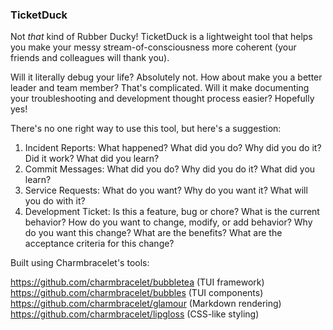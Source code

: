 ### TicketDuck
Not *that* kind of Rubber Ducky! TicketDuck is a lightweight tool that helps you make your messy stream-of-consciousness more coherent (your friends and colleagues will thank you). 

Will it literally debug your life? Absolutely not. How about make you a better leader and team member? That's complicated. Will it make documenting your troubleshooting and development thought process easier? Hopefully yes!

There's no one right way to use this tool, but here's a suggestion:
1. Incident Reports: What happened? What did you do? Why did you do it? Did it work? What did you learn?
2. Commit Messages: What did you do? Why did you do it? What did you learn?
3. Service Requests: What do you want? Why do you want it? What will you do with it?
4. Development Ticket: Is this a feature, bug or chore? What is the current behavior? How do you want to change, modify, or add behavior? Why do you want this change? What are the benefits? What are the acceptance criteria for this change? 

Built using Charmbracelet's tools:

https://github.com/charmbracelet/bubbletea (TUI framework)
https://github.com/charmbracelet/bubbles (TUI components)
https://github.com/charmbracelet/glamour (Markdown rendering)
https://github.com/charmbracelet/lipgloss (CSS-like styling)
